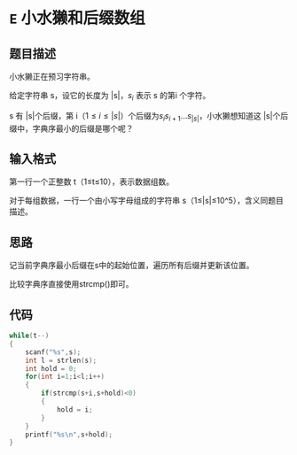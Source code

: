 # `E` 小水獭和后缀数组

## 题目描述

小水獭正在预习字符串。

给定字符串 s，设它的长度为 |s|，$s_i$ 表示 s 的第i 个字符。

s 有 |s|个后缀，第 i（$1≤i≤|s|$）个后缀为$s_{i}s_{i+1}...s_{|s|}$，小水獭想知道这 |s|个后缀中，字典序最小的后缀是哪个呢？

## 输入格式

第一行一个正整数 t（1≤t≤10），表示数据组数。

对于每组数据，一行一个由小写字母组成的字符串 s（1≤|s|≤10^5），含义同题目描述。

## 思路

记当前字典序最小后缀在s中的起始位置，遍历所有后缀并更新该位置。

比较字典序直接使用strcmp()即可。

## 代码

```c
while(t--)
{
    scanf("%s",s);
    int l = strlen(s);
    int hold = 0;
    for(int i=1;i<l;i++)
    {
        if(strcmp(s+i,s+hold)<0)
        {
            hold = i;
        }
    }
    printf("%s\n",s+hold);
}
```


